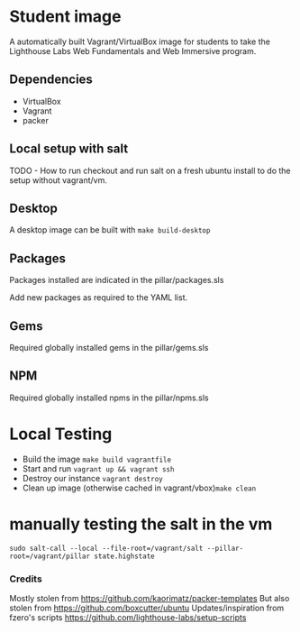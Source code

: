 # Student image

A automatically built Vagrant/VirtualBox image for students to take the Lighthouse Labs
Web Fundamentals and Web Immersive program.

## Dependencies

- VirtualBox
- Vagrant
- packer

## Local setup with salt

TODO - How to run checkout and run salt on a fresh ubuntu install to do the setup without vagrant/vm.

## Desktop

A desktop image can be built with `make build-desktop`

## Packages

Packages installed are indicated in the pillar/packages.sls

Add new packages as required to the YAML list.

## Gems

Required globally installed gems in the pillar/gems.sls

## NPM

Required globally installed npms in the pillar/npms.sls

# Local Testing

- Build the image `make build vagrantfile`
- Start and run `vagrant up && vagrant ssh`
- Destroy our instance `vagrant destroy`
- Clean up image (otherwise cached in vagrant/vbox)`make clean`

# manually testing the salt in the vm

`sudo salt-call --local --file-root=/vagrant/salt --pillar-root=/vagrant/pillar state.highstate`


### Credits

Mostly stolen from https://github.com/kaorimatz/packer-templates
But also stolen from https://github.com/boxcutter/ubuntu
Updates/inspiration from fzero's scripts https://github.com/lighthouse-labs/setup-scripts

